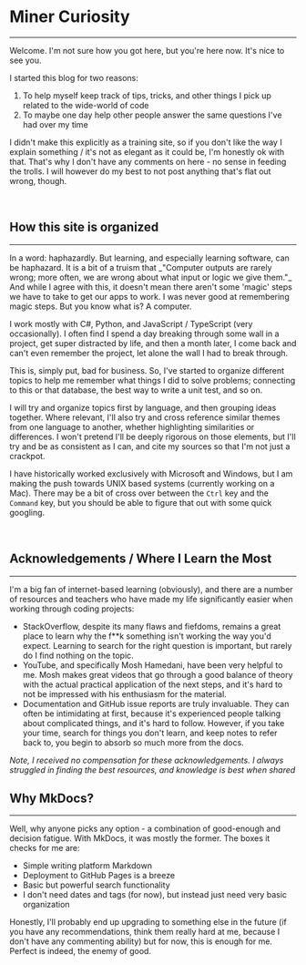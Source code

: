 # Miner Curiosity

<hr>
Welcome. I'm not sure how you got here, but you're here now. It's nice to see you.

I started this blog for two reasons:

1. To help myself keep track of tips, tricks, and other things I pick up related to the wide-world of code
2. To maybe one day help other people answer the same questions I've had over my time

I didn't make this explicitly as a training site, so if you don't like the way I explain something / it's not as elegant as it could be, I'm honestly ok with that. That's why I don't have any comments on here - no sense in feeding the trolls. I will however do my best to not post anything that's flat out wrong, though.

<br>

## How this site is organized

<hr>
In a word: haphazardly. But learning, and especially learning software, can be haphazard. It is a bit of a truism that _"Computer outputs are rarely wrong; more often, we are wrong about what input or logic we give them."_ And while I agree with this, it doesn't mean there aren't some 'magic' steps we have to take to get our apps to work. I was never good at remembering magic steps. But you know what is? A computer.

I work mostly with C#, Python, and JavaScript / TypeScript (very occasionally). I often find I spend a day breaking through some wall in a project, get super distracted by life, and then a month later, I come back and can't even remember the project, let alone the wall I had to break through.

This is, simply put, bad for business. So, I've started to organize different topics to help me remember what things I did to solve problems; connecting to this or that database, the best way to write a unit test, and so on.

I will try and organize topics first by language, and then grouping ideas together. Where relevant, I'll also try and cross reference similar themes from one language to another, whether highlighting similarities or differences. I won't pretend I'll be deeply rigorous on those elements, but I'll try and be as consistent as I can, and cite my sources so that I'm not just a crackpot.

I have historically worked exclusively with Microsoft and Windows, but I am making the push towards UNIX based systems (currently working on a Mac). There may be a bit of cross over between the `Ctrl` key and the `Command` key, but you should be able to figure that out with some quick googling.

<br>

## Acknowledgements / Where I Learn the Most

<hr>
I'm a big fan of internet-based learning (obviously), and there are a number of resources and teachers who have made my life significantly easier when working through coding projects:

- StackOverflow, despite its many flaws and fiefdoms, remains a great place to learn why the f\*\*k something isn't working the way you'd expect. Learning to search for the right question is important, but rarely do I find nothing on the topic.
- YouTube, and specifically Mosh Hamedani, have been very helpful to me. Mosh makes great videos that go through a good balance of theory with the actual practical application of the next steps, and it's hard to not be impressed with his enthusiasm for the material.
- Documentation and GitHub issue reports are truly invaluable. They can often be intimidating at first, because it's experienced people talking about complicated things, and it's hard to follow. However, if you take your time, search for things you don't learn, and keep notes to refer back to, you begin to absorb so much more from the docs.

_Note, I received no compensation for these acknowledgements. I always struggled in finding the best resources, and knowledge is best when shared_
<br>

## Why MkDocs?

<hr>
Well, why anyone picks any option - a combination of good-enough and decision fatigue. With MkDocs, it was mostly the former. The boxes it checks for me are:

- Simple writing platform Markdown
- Deployment to GitHub Pages is a breeze
- Basic but powerful search functionality
- I don't need dates and tags (for now), but instead just need very basic organization

Honestly, I'll probably end up upgrading to something else in the future (if you have any recommendations, think them really hard at me, because I don't have any commenting ability) but for now, this is enough for me. Perfect is indeed, the enemy of good.
